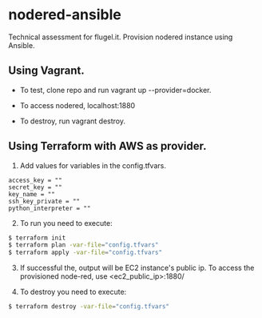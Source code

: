 # nodered-ansible
Technical assessment for flugel.it. Provision nodered instance using Ansible.

## Using Vagrant.
- To test, clone repo and run vagrant up --provider=docker.

- To access nodered, localhost:1880

- To destroy, run vagrant destroy.

## Using Terraform with AWS as provider.
1. Add values for variables in the config.tfvars.

```hcl
access_key = ""
secret_key = ""
key_name = ""
ssh_key_private = ""
python_interpreter = ""
```

2. To run you need to execute:

```bash
$ terraform init 
$ terraform plan -var-file="config.tfvars"
$ terraform apply -var-file="config.tfvars"
```
3. If successful the, output will be EC2 instance's public ip. To access the provisioned node-red, use <ec2_public_ip>:1880/

4. To destroy you need to execute:

```bash
$ terraform destroy -var-file="config.tfvars"
```
